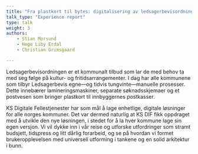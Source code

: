 ```yaml
---
title: "Fra plastkort til bytes: digitalisering av ledsagerbevisordningen i norske kommuner"
talk_type: "Experience report"
type: talk
weight: 3
authors:
    - Stian Morsund
    - Hege Liby Erdal
    - Christian Grimsgaard

---
```

Ledsagerbevisordningen er et kommunalt tilbud som lar de med behov ta med seg følge på kultur- og fritidsarrangementer. I dag har alle kommunene som tilbyr Ledsagerbevis egne—og tidvis tungvinte—manuelle prosesser. Dette innebærer lamineringsmaskiner, separate søknadsskjemaer og et postvesen som bringer plastkort til innbyggernes postkasser.

KS Digitale Fellestjenester har som mål å lage enhetlige, digitale løsninger for alle norges kommuner. Det var dermed naturlig at KS DIF fikk oppdraget med å utvikle den nye løsningen, i stedet for å la hver kommune lage sin egen versjon. Vi vil dykke inn i vår reise og utforske utfordringer som stramt budsjett, tidspress og litt dårlig forarbeid, og se på hvordan vi formet brukeropplevelsen med universell utforming i tankene og en solid arkitektur i bunn.
